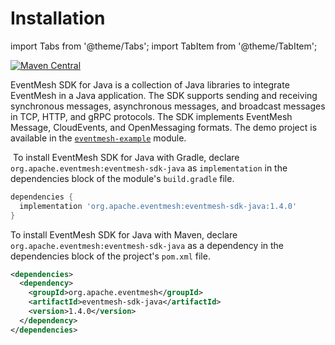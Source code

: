 # Installation

import Tabs from '@theme/Tabs';
import TabItem from '@theme/TabItem';

[![Maven Central](https://maven-badges.herokuapp.com/maven-central/org.apache.eventmesh/eventmesh-sdk-java/badge.svg?style=for-the-badge)](https://maven-badges.herokuapp.com/maven-central/org.apache.eventmesh/eventmesh-sdk-java)

EventMesh SDK for Java is a collection of Java libraries to integrate EventMesh in a Java application. The SDK supports sending and receiving synchronous messages, asynchronous messages, and broadcast messages in TCP, HTTP, and gRPC protocols. The SDK implements EventMesh Message, CloudEvents, and OpenMessaging formats. The demo project is available in the [`eventmesh-example`](https://github.com/apache/eventmesh/tree/master/eventmesh-examples) module.

<Tabs>
  <TabItem value="Gradle" label="Gradle" default>

​    To install EventMesh SDK for Java with Gradle, declare `org.apache.eventmesh:eventmesh-sdk-java` as `implementation` in the dependencies block of the module's `build.gradle` file.

```groovy
dependencies {
  implementation 'org.apache.eventmesh:eventmesh-sdk-java:1.4.0'
}
```

 

</TabItem>
  <TabItem value="Maven" label="Maven">

To install EventMesh SDK for Java with Maven, declare `org.apache.eventmesh:eventmesh-sdk-java` as a dependency in the dependencies block of the project's `pom.xml` file.

```xml
<dependencies>
  <dependency>
    <groupId>org.apache.eventmesh</groupId>
    <artifactId>eventmesh-sdk-java</artifactId>
    <version>1.4.0</version>
  </dependency>
</dependencies>
```

</TabItem>
</Tabs>
